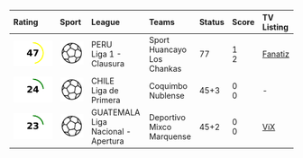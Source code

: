 | Rating                                                                                                                                 | Sport                                                                                                        | League                                | Teams                         | Status   | Score   | TV Listing                                               |
|:---------------------------------------------------------------------------------------------------------------------------------------|:-------------------------------------------------------------------------------------------------------------|:--------------------------------------|:------------------------------|:---------|:--------|:---------------------------------------------------------|
| <img src="https://raw.githubusercontent.com/BlakeDuncan25/Donut-SVG-Ratings/bac4e4a278175106499642192132b1786a9aec38/47.svg" alt="47"> | <img src="https://raw.githubusercontent.com/BlakeDuncan25/Donut-SVG-Ratings/master/soccer.png" alt="Soccer"> | PERU<br>Liga 1 - Clausura             | Sport Huancayo<br>Los Chankas | 77       | 1<br>2  | <a href="https://watch.fanatiz.com/channels">Fanatiz</a> |
| <img src="https://raw.githubusercontent.com/BlakeDuncan25/Donut-SVG-Ratings/bac4e4a278175106499642192132b1786a9aec38/24.svg" alt="24"> | <img src="https://raw.githubusercontent.com/BlakeDuncan25/Donut-SVG-Ratings/master/soccer.png" alt="Soccer"> | CHILE<br>Liga de Primera              | Coquimbo<br>Nublense          | 45+3     | 0<br>0  | -                                                        |
| <img src="https://raw.githubusercontent.com/BlakeDuncan25/Donut-SVG-Ratings/bac4e4a278175106499642192132b1786a9aec38/23.svg" alt="23"> | <img src="https://raw.githubusercontent.com/BlakeDuncan25/Donut-SVG-Ratings/master/soccer.png" alt="Soccer"> | GUATEMALA<br>Liga Nacional - Apertura | Deportivo Mixco<br>Marquense  | 45+2     | 0<br>0  | <a href="https://vix.com/es-es/deportes">ViX</a>         |